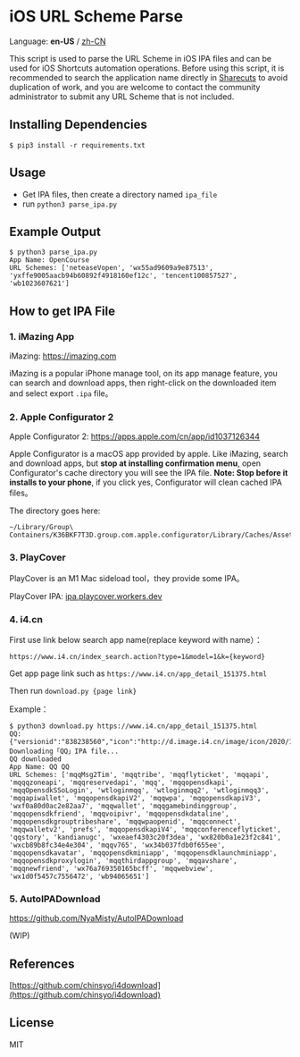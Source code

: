 # iOS URL Scheme Parse

Language: **en-US** / [zh-CN](https://github.com/rijieli/ios-url-scheme/blob/master/README%5BZH%5D.md)

This script is used to parse the URL Scheme in iOS IPA files and can be used for iOS Shortcuts automation operations. Before using this script, it is recommended to search the application name directly in [Sharecuts](https://sharecuts.cn/apps) to avoid duplication of work, and you are welcome to contact the community administrator to submit any URL Scheme that is not included.

## Installing Dependencies

```
$ pip3 install -r requirements.txt
```

## Usage

* Get IPA files, then create a directory named `ipa_file`
* run `python3 parse_ipa.py`

## Example Output
```
$ python3 parse_ipa.py
App Name: OpenCourse
URL Schemes: ['neteaseVopen', 'wx55ad9609a9e87513', 'yxffe9005aacb94b60892f4918160ef12c', 'tencent100857527', 'wb1023607621']
```

## How to get IPA File

### 1. iMazing App

iMazing: https://imazing.com

iMazing is a popular iPhone manage tool, on its app manage feature, you can search and download apps, then right-click on the downloaded item and select export `.ipa` file。

### 2. Apple Configurator 2

Apple Configurator 2: https://apps.apple.com/cn/app/id1037126344

Apple Configurator is a macOS app provided by apple. Like iMazing, search and download apps, but **stop at installing confirmation menu**, open Configurator's cache directory you will see the IPA file. **Note: Stop before it installs to your phone**, if you click yes, Configurator will clean cached IPA files。

The directory goes here:
```
~/Library/Group\ Containers/K36BKF7T3D.group.com.apple.configurator/Library/Caches/Assets/TemporaryItems/MobileApps/
```

### 3. PlayCover

PlayCover is an M1 Mac sideload tool，they provide some IPA。

PlayCover IPA: [ipa.playcover.workers.dev](https://ipa.playcover.workers.dev/0:/)

### 4. i4.cn

First use link below search app name(replace keyword with name）：

```
https://www.i4.cn/index_search.action?type=1&model=1&k={keyword}
```

Get app page link such as `https://www.i4.cn/app_detail_151375.html`

Then run `download.py {page link}`

Example：

```
$ python3 download.py https://www.i4.cn/app_detail_151375.html
QQ: {"versionid":"838238560","icon":"http://d.image.i4.cn/image/icon/2020/10/22/11/444934666/z1603338422005_818817.jpg","code":1,"shortversion":"8.4.10","id":151375,"bundleid":"com.tencent.mqq","name":"QQ","path":"http://pc.i4.cn/1_151375","minversion":"9.0","sizebyte":217140651,"longversion":"8.4.10.666","itunesid":444934666,"pkagetype":1}
Downloading「QQ」IPA file...
QQ downloaded
App Name: QQ QQ
URL Schemes: ['mqqMsg2Tim', 'mqqtribe', 'mqqflyticket', 'mqqapi', 'mqqqzoneapi', 'mqqreservedapi', 'mqq', 'mqqopensdkapi', 'mqqOpensdkSSoLogin', 'wtloginmqq', 'wtloginmqq2', 'wtloginmqq3', 'mqqapiwallet', 'mqqopensdkapiV2', 'mqqwpa', 'mqqopensdkapiV3', 'wxf0a80d0ac2e82aa7', 'mqqwallet', 'mqqgamebindinggroup', 'mqqopensdkfriend', 'mqqvoipivr', 'mqqopensdkdataline', 'mqqopensdkgrouptribeshare', 'mqqwpaopenid', 'mqqconnect', 'mqqwalletv2', 'prefs', 'mqqopensdkapiV4', 'mqqconferenceflyticket', 'qqstory', 'kandianugc', 'wxeaef4303c20f3dea', 'wx820b0a1e23f2c841', 'wxcb89b8fc34e4e304', 'mqqv765', 'wx34b037fdb0f655ee', 'mqqopensdkavatar', 'mqqopensdkminiapp', 'mqqopensdklaunchminiapp', 'mqqopensdkproxylogin', 'mqqthirdappgroup', 'mqqavshare', 'mqqnewfriend', 'wx76a769350165bcff', 'mqqwebview', 'wx1d0f5457c7556472', 'wb94065651']
```

### 5. AutoIPADownload

https://github.com/NyaMisty/AutoIPADownload

(WIP)

## References

[https://github.com/chinsyo/i4download](https://github.com/chinsyo/i4download)

## License

MIT
